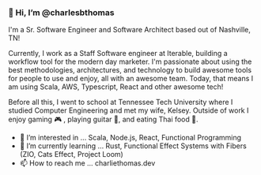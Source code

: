 ### 👋 Hi, I’m @charlesbthomas

I'm a Sr. Software Engineer and Software Architect based out of Nashville, TN!

Currently, I work as a Staff Software engineer at Iterable, building a workflow tool for the modern day marketer. I'm passionate about using the best methodologies, architectures, and technology to build awesome tools for people to use and enjoy, all with an awesome team. Today, that means I am using Scala, AWS, Typescript, React and other awesome tech!

Before all this, I went to school at Tennessee Tech University where I studied Computer Engineering and met my wife, Kelsey. Outside of work I enjoy gaming 🎮 , playing guitar 🎸, and eating Thai food 🍛.


- 👀 I’m interested in ... Scala, Node.js, React, Functional Programming
- 🌱 I’m currently learning ... Rust, Functional Effect Systems with Fibers (ZIO, Cats Effect, Project Loom)
- 📫 How to reach me ... charliethomas.dev

<!---
charlesbthomas/charlesbthomas is a ✨ special ✨ repository because its `README.md` (this file) appears on your GitHub profile.
You can click the Preview link to take a look at your changes.
--->
